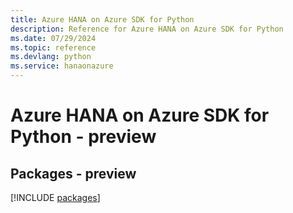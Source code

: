 ```yaml
---
title: Azure HANA on Azure SDK for Python
description: Reference for Azure HANA on Azure SDK for Python
ms.date: 07/29/2024
ms.topic: reference
ms.devlang: python
ms.service: hanaonazure
---
```

# Azure HANA on Azure SDK for Python - preview
## Packages - preview
[!INCLUDE [packages](hana-on-azure-index.md)]